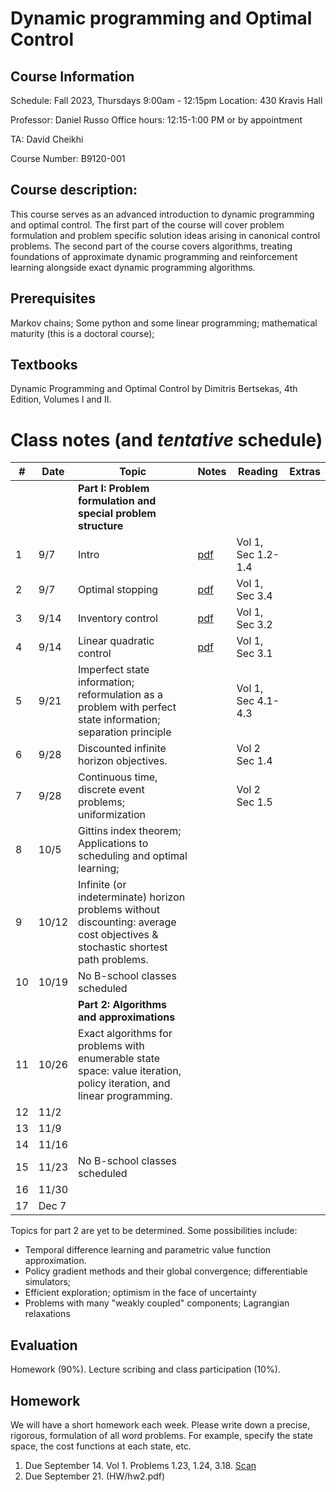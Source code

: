 # Dynamic programming and Optimal Control  

## Course Information
Schedule: Fall 2023, Thursdays 9:00am - 12:15pm
Location: 430 Kravis Hall

Professor: Daniel Russo
Office hours: 12:15-1:00 PM or by appointment 

TA: David Cheikhi

Course Number: B9120-001

## Course description:

This course serves as an advanced introduction to dynamic programming and optimal control. The first part of the course will cover  problem formulation and problem specific solution ideas arising in canonical control problems. The second part of the course covers algorithms, treating foundations of approximate dynamic programming and reinforcement learning alongside exact dynamic programming algorithms. 

## Prerequisites
Markov chains; Some python and some linear programming; mathematical maturity (this is a doctoral course); 

## Textbooks
Dynamic Programming and Optimal Control by Dimitris Bertsekas, 4th Edition, Volumes I and II. 



# Class notes (and *tentative* schedule) 

| # | Date  | Topic  | Notes| Reading| Extras| 
|-|-|-|-|-|-|
| | | **Part I: Problem formulation and special problem structure** |  |  |
| 1 | 9/7 | Intro  | [pdf](Notes/1A-Intro.pdf)   |  Vol 1, Sec 1.2-1.4
| 2 | 9/7 | Optimal stopping  | [pdf](Notes/1B-Optimal-Stopping.pdf)  | Vol 1, Sec 3.4  | | 
| 3 | 9/14 | Inventory control  | [pdf](Notes/2A-Inventory-Control.pdf)  | Vol 1, Sec 3.2  |  
| 4 | 9/14 | Linear quadratic control  | [pdf](Notes/2B-Linear-Quadratic-Control.pdf) | Vol 1, Sec 3.1  |  
| 5 | 9/21| Imperfect state information; reformulation as a problem with perfect state information; separation principle  |  |  Vol 1, Sec 4.1-4.3
|6 | 9/28| Discounted infinite horizon objectives. | | Vol 2 Sec 1.4
|7 | 9/28| Continuous time, discrete event problems; uniformization| |Vol 2 Sec 1.5 
|8|  10/5| Gittins index theorem; Applications to scheduling and optimal learning; |  | 
|9| 10/12| Infinite (or indeterminate) horizon problems without discounting: average cost objectives & stochastic shortest path problems. 
|10| 10/19| No B-school classes scheduled|  | | 
| | | **Part 2: Algorithms and approximations** |  |  |
|11| 10/26|  Exact algorithms for problems with enumerable state space: value iteration, policy iteration, and linear programming.   |  
|12| 11/2 |  
|13| 11/9 |  
|14| 11/16 |  
|15| 11/23|  No B-school classes scheduled |  | 
| 16| 11/30 | 
|17| Dec 7| 

Topics for part 2 are yet to be determined. Some possibilities include:

- Temporal difference learning and parametric value function approximation. 
- Policy gradient methods and their global convergence; differentiable simulators; 
- Efficient exploration; optimism in the face of uncertainty
-  Problems with many "weakly coupled" components;  Lagrangian relaxations


## Evaluation
Homework (90%). Lecture scribing and class participation (10%). 

## Homework 
We will have a short homework each week. Please write down a precise, rigorous, formulation of all word problems. For example, specify the state space, the cost functions at each state, etc. 

1. Due September 14. Vol 1. Problems 1.23, 1.24, 3.18. [Scan](HW/hw1_scan.pdf)
2. Due September 21. (HW/hw2.pdf)
